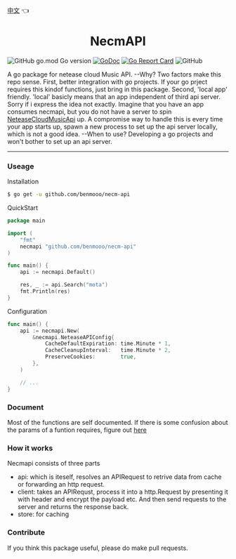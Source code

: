 [中文](README.md) 👈

<h1 align="center">NecmAPI</h1>

![GitHub go.mod Go version](https://img.shields.io/github/go-mod/go-version/benmooo/necm-api)
[![GoDoc](https://pkg.go.dev/badge/github.com/benmooo/necm-api?status.svg)](https://pkg.go.dev/github.com/benmooo/necm-api?tab=readme)
[![Go Report Card](https://goreportcard.com/badge/github.com/benmooo/necm-api)](https://goreportcard.com/report/github.com/benmooo/necm-api)
![GitHub](https://img.shields.io/github/license/benmooo/necm-api)

A go package for netease cloud Music API. --Why? Two factors make this repo sense. First, better integration with go projects. If your go prject requires this kindof functions, just bring in this package. Second, 'local app' friendly. 'local' basicly means that an app independent of third api server. Sorry if i express the idea not exactly. Imagine that you have an app consumes necmapi, but you do not have a server to spin [NeteaseCloudMusicApi](https://github.com/Binaryify/NeteaseCloudMusicApi) up. A compromise way to handle this is every time your app starts up, spawn a new process to set up the api server locally, which is not a good idea. --When to use? Developing a go projects and won't bother to set up an api server.

---

### Useage

Installation
```sh
$ go get -u github.com/benmooo/necm-api
```

QuickStart

```go
package main

import (
	"fmt"
	necmapi "github.com/benmooo/necm-api"
)

func main() {
	api := necmapi.Default()

	res, _ := api.Search("mota")
	fmt.Println(res)
}
```

Configuration

```go
func main() {
	api := necmapi.New(
		&necmapi.NeteaseAPIConfig{
			CacheDefaultExpiration: time.Minute * 1,
			CacheCleanupInterval:   time.Minute * 2,
			PreserveCookies:        true,
		},
	)

	// ...
}
```


### Document

Most of the functions are self documented. If there is some confusion about the params of a funtion requires, figure out [here](https://neteasecloudmusicapi.vercel.app)



### How it works

Necmapi consists of three parts
* api: which is iteself, resolves an APIRequest to retrive data from cache or forwarding an http request.
* client: takes an APIRequst, process it into a http.Request by presenting it with header and encrypt the payload etc. And then send requests to the server and returns the response back.
* store: for caching

### Contribute

If you think this package useful, please do make pull requests.
